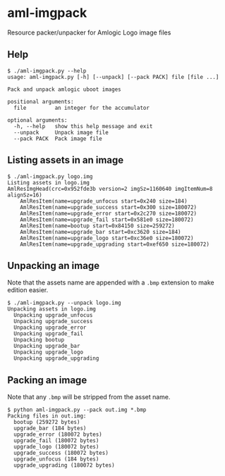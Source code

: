 aml-imgpack
===========

Resource packer/unpacker for Amlogic Logo image files

Help
----

```
$ ./aml-imgpack.py --help
usage: aml-imgpack.py [-h] [--unpack] [--pack PACK] file [file ...]

Pack and unpack amlogic uboot images

positional arguments:
  file         an integer for the accumulator

optional arguments:
  -h, --help   show this help message and exit
  --unpack     Unpack image file
  --pack PACK  Pack image file
```

Listing assets in an image
--------------------------

```
$ ./aml-imgpack.py logo.img
Listing assets in logo.img
AmlResImgHead(crc=0x952fde3b version=2 imgSz=1160640 imgItemNum=8 alignSz=16)
    AmlResItem(name=upgrade_unfocus start=0x240 size=184)
    AmlResItem(name=upgrade_success start=0x300 size=180072)
    AmlResItem(name=upgrade_error start=0x2c270 size=180072)
    AmlResItem(name=upgrade_fail start=0x581e0 size=180072)
    AmlResItem(name=bootup start=0x84150 size=259272)
    AmlResItem(name=upgrade_bar start=0xc3620 size=184)
    AmlResItem(name=upgrade_logo start=0xc36e0 size=180072)
    AmlResItem(name=upgrade_upgrading start=0xef650 size=180072)
```

Unpacking an image
------------------

Note that the assets name are appended with a `.bmp` extension to make edition easier.

```
$ ./aml-imgpack.py --unpack logo.img
Unpacking assets in logo.img
  Unpacking upgrade_unfocus
  Unpacking upgrade_success
  Unpacking upgrade_error
  Unpacking upgrade_fail
  Unpacking bootup
  Unpacking upgrade_bar
  Unpacking upgrade_logo
  Unpacking upgrade_upgrading
```

Packing an image
----------------

Note that any `.bmp` will be stripped from the asset name.

```
$ python aml-imgpack.py --pack out.img *.bmp
Packing files in out.img:
  bootup (259272 bytes)
  upgrade_bar (184 bytes)
  upgrade_error (180072 bytes)
  upgrade_fail (180072 bytes)
  upgrade_logo (180072 bytes)
  upgrade_success (180072 bytes)
  upgrade_unfocus (184 bytes)
  upgrade_upgrading (180072 bytes)
```
